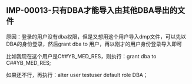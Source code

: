 
## IMP-00013-只有DBA才能导入由其他DBA导出的文件

原因：登录的用户没有dba权限，但是又想用这个用户导入dmp文件，可以先以DBA的身份登录，然后grant dba to 用户，再以刚才的用户身份登录导入即可

比如我现在这个用户是C##YB_MED_RES，则执行：grant dba to C##YB_MED_RES;


如果还不行，再执行：alter user  testuser default role DBA；



















